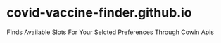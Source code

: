 # covid-vaccine-finder.github.io
Finds Available Slots For Your Selcted Preferences Through Cowin Apis
